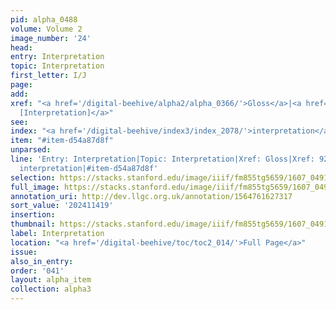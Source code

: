 ```yaml
---
pid: alpha_0488
volume: Volume 2
image_number: '24'
head:
entry: Interpretation
topic: Interpretation
first_letter: I/J
page:
add:
xref: "<a href='/digital-beehive/alpha2/alpha_0366/'>Gloss</a>|<a href='/digital-beehive/num4/num_1223/'>923
  [Interpretation]</a>"
see:
index: "<a href='/digital-beehive/index3/index_2078/'>interpretation</a>"
item: "#item-d54a87d8f"
unparsed:
line: 'Entry: Interpretation|Topic: Interpretation|Xref: Gloss|Xref: 923 [Interpretation]|Index:
  interpretation|#item-d54a87d8f'
selection: https://stacks.stanford.edu/image/iiif/fm855tg5659/1607_0491/679,1419,3072,607/full/0/default.jpg
full_image: https://stacks.stanford.edu/image/iiif/fm855tg5659/1607_0491/full/full/0/default.jpg
annotation_uri: http://dev.llgc.org.uk/annotation/1564761627317
sort_value: '202411419'
insertion:
thumbnail: https://stacks.stanford.edu/image/iiif/fm855tg5659/1607_0491/679,1419,600,180/250,/0/default.jpg
label: Interpretation
location: "<a href='/digital-beehive/toc/toc2_014/'>Full Page</a>"
issue:
also_in_entry:
order: '041'
layout: alpha_item
collection: alpha3
---
```

